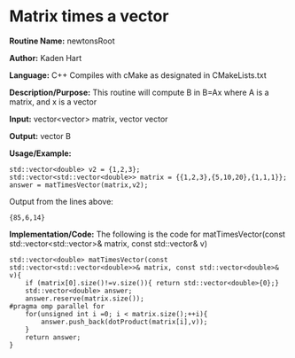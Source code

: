 # Matrix times a vector

**Routine Name:**           newtonsRoot

**Author:** Kaden Hart

**Language:** C++ Compiles with cMake as designated in CMakeLists.txt

**Description/Purpose:** This routine will compute B in B=Ax where A is a matrix, and x is a vector

**Input:** vector<vector<double>> matrix, vector<double> vector

**Output:** vector<double> B

**Usage/Example:**  

    std::vector<double> v2 = {1,2,3};
    std::vector<std::vector<double>> matrix = {{1,2,3},{5,10,20},{1,1,1}};
    answer = matTimesVector(matrix,v2);  
    
Output from the lines above:

    {85,6,14}

**Implementation/Code:** The following is the code for matTimesVector(const std::vector<std::vector<double>>& matrix, const std::vector<double>& v)

    std::vector<double> matTimesVector(const std::vector<std::vector<double>>& matrix, const std::vector<double>& v){
        if (matrix[0].size()!=v.size()){ return std::vector<double>{0};}
        std::vector<double> answer;
        answer.reserve(matrix.size());
    #pragma omp parallel for
        for(unsigned int i =0; i < matrix.size();++i){
            answer.push_back(dotProduct(matrix[i],v));
        }
        return answer;
    }
